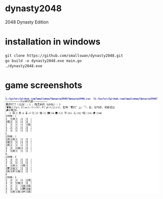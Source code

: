 # dynasty2048
2048 Dynasty Edition

# installation in windows 
`git clone https://github.com/smallswan/dynasty2048.git `   
`go build -o dynasty2048.exe main.go`   
`./dynasty2048.exe` 

# game screenshots  
![have fun](dynasty2048.png)
